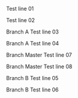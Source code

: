Test line 01

Test line 02

Branch A Test line 03

Branch A Test line 04

Branch Master Test line 07 

Branch Master Test line 08

Branch B Test line 05

Branch B Test line 06
